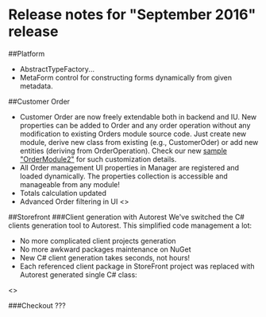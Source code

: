 Release notes for "September 2016" release
========
##Platform
* AbstractTypeFactory...
* MetaForm control for constructing forms dynamically from given metadata.


##Customer Order
* Customer Order are now freely extendable both in backend and IU. New properties can be added to Order and any order operation without any modification to existing Orders module source code. Just create new module, derive new class from existing (e.g., CustomerOder) or add new entities (deriving from OrderOperation). Check our new <a href="https://github.com/VirtoCommerce/vc-samples/tree/master/OrderModule2" target="_blank">sample "OrderModule2"</a> for such customization details.
* All Order management UI properties in Manager are registered and loaded dynamically. The properties collection is accessible and manageable from any module!
* Totals calculation updated
* Advanced Order filtering in UI
<<img>>


##Storefront
###Client generation with Autorest
We've switched the C# clients generation tool to Autorest.  This simplified code management a lot:

* No more complicated client projects generation 
* No more awkward packages maintenance on NuGet
* New C# client generation takes seconds, not hours!
* Each referenced client package in StoreFront project was replaced with Autorest generated single C# class:

<<image here>>

###Checkout
???


